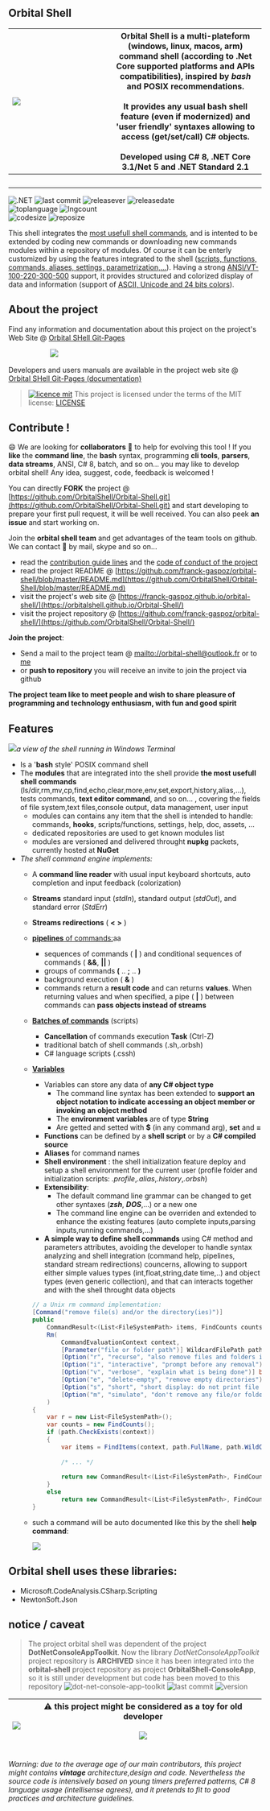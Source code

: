 ## Orbital Shell

<img src="docs/assets/img/robotazteque.png" align="top" style="float:left;margin-right:8px"/> | <b>Orbital Shell</b> is a multi-plateform (**windows, linux, macos, arm**) command shell (according to .Net Core supported platforms and APIs compatibilities), inspired by <b><i>bash</i></b> and **POSIX** recommendations.<br><br>It provides any usual bash shell feature (even if modernized) and 'user friendly' syntaxes allowing to access (get/set/call) C# objects.<br><br>Developed using **C# 8, .NET Core 3.1/Net 5 and .NET Standard 2.1**
-- | --
&nbsp;&nbsp;&nbsp;&nbsp;&nbsp;&nbsp;&nbsp;&nbsp;&nbsp;&nbsp;&nbsp;&nbsp;&nbsp;&nbsp;&nbsp;&nbsp;&nbsp;&nbsp;&nbsp;&nbsp;&nbsp;&nbsp;&nbsp;&nbsp;&nbsp;&nbsp;&nbsp;&nbsp;&nbsp;&nbsp;&nbsp;&nbsp;&nbsp;&nbsp;&nbsp;&nbsp;&nbsp;&nbsp;&nbsp;&nbsp;&nbsp;&nbsp;&nbsp; | &nbsp;

![.NET](https://github.com/OrbitalShell/Orbital-Shell/workflows/.NET/badge.svg?branch=master)
![last commit](https://img.shields.io/github/last-commit/orbitalshell/Orbital-Shell?style=plastic)
![releasever](https://img.shields.io/github/v/release/orbitalshell/Orbital-Shell?style=plastic) 
![releasedate](https://img.shields.io/github/release-date/orbitalshell/Orbital-Shell?style=plastic) 
<br>
![toplanguage](https://img.shields.io/github/languages/top/orbitalshell/Orbital-Shell)
![lngcount](https://img.shields.io/github/languages/count/orbitalshell/Orbital-Shell)
<br>
![codesize](https://img.shields.io/github/languages/code-size/orbitalshell/Orbital-Shell)
![reposize](https://img.shields.io/github/repo-size/orbitalshell/Orbital-Shell)

This shell integrates the <u>most usefull shell commands</u>, and is intented to be extended by coding new commands or downloading new commands modules within a repository of modules. Of course it can be enterly customized by using the features integrated to the shell (<u>scripts, functions, commands, aliases, settings, parametrization,...</u>). Having a strong <u>ANSI/VT-100-220-300-500</u> support, it provides structured and colorized display of data and information (support of <u>ASCII, Unicode and 24 bits colors</u>).

## About the project

Find any information and documentation about this project on the project's Web Site @ [Orbital SHell Git-Pages](https://orbitalshell.github.io/Orbital-Shell/) 

 &nbsp;&nbsp;&nbsp;&nbsp;&nbsp;&nbsp;&nbsp;&nbsp;&nbsp;&nbsp;&nbsp;&nbsp;&nbsp;&nbsp;&nbsp;&nbsp;&nbsp;&nbsp;&nbsp;&nbsp;&nbsp;<img src="docs/assets/img/2021-02-12 03_47_28-Window.png"/>

Developers and users manuals are available in the project web site @ [Orbital SHell Git-Pages (documentation)](https://orbitalshell.github.io/Orbital-Shell/documentation) 

> [![licence mit](https://img.shields.io/badge/licence-MIT-blue.svg)](license) This project is licensed under the terms of the MIT license: [LICENSE](LICENSE)  

## Contribute !

😄 We are looking for **collaborators** 👯 to help for evolving this tool ! If you **like** the **command line**, the **bash** syntax, programming **cli tools**, **parsers**, **data streams**, ANSI, C# 8, batch, and so on... you may like to develop orbital shell! Any idea, suggest, code, feedback is welcomed ! 

You can directly **FORK** the project @ [https://github.com/OrbitalShell/Orbital-Shell.git](https://github.com/OrbitalShell/Orbital-Shell.git) and start developing to prepare your first pull request, it will be well received. You can also peek **an issue** and start working on. 

Join the **orbital shell team** and get advantages of the team tools on github. We can contact 💬 by mail, skype and so on...

  - read the [contribution guide lines](https://github.com/OrbitalShell/Orbital-Shell/blob/master/CONTRIBUTING.md) and the [code of conduct of the project](https://github.com/OrbitalShell/Orbital-Shell/blob/master/CODE_OF_CONDUCT.md)
  - read the project README @ [https://github.com/franck-gaspoz/orbital-shell/blob/master/README.md](https://github.com/OrbitalShell/Orbital-Shell/blob/master/README.md)
  - visit the project's web site @ [https://franck-gaspoz.github.io/orbital-shell/](https://orbitalshell.github.io/Orbital-Shell/)
  - visit the project repository @ [https://github.com/franck-gaspoz/orbital-shell/](https://github.com/OrbitalShell/Orbital-Shell/)
  
**Join the project**: 
- Send a mail to the project team @ [mailto://orbital-shell@outlook.fr](mailto://orbital-shell@outlook.fr) or to [me](mailto://franck.gaspoz@gmail.com)
- or **push to repository** you will receive an invite to join the project via github

**The project team like to meet people and wish to share pleasure of programming and technology enthusiasm, with fun and good spirit** 

## Features

<img src="docs/assets/img/git-doc/orbital-shell.png"/>*a view of the shell running in Windows Terminal*


- Is a '**bash** style' POSIX command shell
- The **modules** that are integrated into the shell provide **the most usefull shell commands** (ls/dir,rm,mv,cp,find,echo,clear,more,env,set,export,history,alias,...), tests commands, **text editor command**, and so on... , covering the fields of file system,text files,console output, data management, user input
  - modules can contains any item that the shell is intended to handle: commands, **hooks**, scripts/functions, settings, help, doc, assets, ...
  - dedicated repositories are used to get known modules list
  - modules are versioned and delivered throught **nupkg** packets, currently hosted at **NuGet**
- _The shell command engine implements:_
  - A **command line reader** with usual input keyboard shortcuts, auto completion and input feedback (colorization)
  - **Streams** standard input (*stdIn*), standard output (*stdOut*), and standard error (*StdErr*)
  - **Streams redirections** ( **<** **>** )
  - <u>**pipelines** of commands:</u>aa
    - sequences of commands ( **|** ) and conditional sequences of commands ( **&&**, **||** )
    - groups of commands **(** .. **;** .. **)**
    - background execution ( **&** )
    - commands return a **result code** and can returns **values**. When returning values and when specified, a pipe ( **|** ) between commands can **pass objects instead of streams**
  - <u>**Batches of commands**</u> (scripts)   
    - **Cancellation** of commands execution **Task** (Ctrl-Z)
    - traditional batch of shell commands (.sh,.orbsh)
    - C# language scripts (.cssh)
  - <u>**Variables**</u>
    - Variables can store any data of **any C# object type**
      - The command line syntax has been extended to **support an object notation to indicate accessing an object member or invoking an object method**
      - The **environment variables** are of type **String**
      - Are getted and setted with **$** (in any command arg), **set** and **=**
    - **Functions** can be defined by a **shell script** or by a **C# compiled source**
    - **Aliases** for command names
    - **Shell environment** : the shell initialization feature deploy and setup a shell environment for the current user (profile folder and initialization scripts: *.profile*,*.alias*,*.history*,*.orbsh*)
    - **Extensibility**:
      - The default command line grammar can be changed to get other syntaxes (***zsh***, ***DOS***,...) or a new one
      - The command line engine can be overriden and extended to enhance the existing features (auto complete inputs,parsing inputs,running commands,...)
    - **A simple way to define shell commands** using C# method and parameters attributes, avoiding the developer to handle syntax analyzing and shell integration (command help, pipelines, standard stream redirections) councerns, allowing to support either simple values types (int,float,string,date time,..) and object types (even generic collection), and that can interacts together and with the shell throught data objects

    ``` csharp
    // a Unix rm command implementation:
    [Command("remove file(s) and/or the directory(ies)")]
    public 
        CommandResult<(List<FileSystemPath> items, FindCounts counts)> 
        Rm(
            CommandEvaluationContext context,
            [Parameter("file or folder path")] WildcardFilePath path,
            [Option("r", "recurse", "also remove files and folders in sub directories")] bool recurse,
            [Option("i", "interactive", "prompt before any removal")] bool interactive,
            [Option("v", "verbose", "explain what is being done")] bool verbose,
            [Option("e", "delete-empty", "remove empty directories")] bool rmEmptyDirs,
            [Option("s", "short", "short display: do not print file system attributes when verbose")] bool noattributes,
            [Option("m", "simulate", "don't remove any file/or folder, just simulate the operation (enable verbose)")] bool simulate
        )
    {
        var r = new List<FileSystemPath>();
        var counts = new FindCounts();
        if (path.CheckExists(context))
        {
            var items = FindItems(context, path.FullName, path.WildCardFileName ?? "*", !recurse, true, false, !noattributes, !recurse, null, false, counts, false, false);
            
            /* ... */
            
            return new CommandResult<(List<FileSystemPath>, FindCounts)>((r, counts), ReturnCode.OK);
        }
        else
            return new CommandResult<(List<FileSystemPath>, FindCounts)>((r, counts), ReturnCode.Error);
    }
    ```

  - such a command will be auto documented like this by the shell **help command**:
  
    <img src="docs/assets/img/git-doc/2021-02-12%2014_28_35-Window.png"/>


## Orbital shell uses these libraries:

- Microsoft.CodeAnalysis.CSharp.Scripting
- NewtonSoft.Json

## notice / caveat

> The project orbital shell was dependent of the project **DotNetConsoleAppToolkit**. Now the library *DotNetConsoleAppToolkit* project repository is **ARCHIVED** since it has been integrated into the **orbital-shell** project repository as project **OrbitalShell-ConsoleApp**, so it is still under development but code has been moved to this repository
![dot-net-console-app-toolkit](https://img.shields.io/badge/dotnet--console--app--toolkit-repository-lightgrey?style=plastic)
![last commit](https://img.shields.io/github/last-commit/franck-gaspoz/dotnet-console-app-toolkit?style=plastic)
![version](https://img.shields.io/github/v/tag/franck-gaspoz/dotnet-console-app-toolkit?style=plastic)

<img src="docs/assets/img/tra4brains.png"/> | :warning: this project might be considered as a toy for old developer<br><br><img src="docs/assets/img/pegi46small.png"/><br><br>
-- | --

*Warning: due to the average age of our main contributors, this project might contains **vintage** architecture,design and code. Nevertheless the source code is intensively based on young timers preferred patterns, C# 8 language usage (intellisense agrees), and it pretends to fit to good practices and architecture guidelines.*
